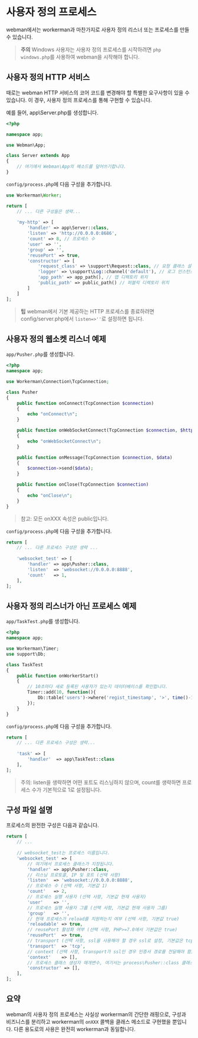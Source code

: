 # 사용자 정의 프로세스

webman에서는 workerman과 마찬가지로 사용자 정의 리스너 또는 프로세스를 만들 수 있습니다.

> **주의**
> Windows 사용자는 사용자 정의 프로세스를 시작하려면 `php windows.php`를 사용하여 webman을 시작해야 합니다.

## 사용자 정의 HTTP 서비스
때로는 webman HTTP 서비스의 코어 코드를 변경해야 할 특별한 요구사항이 있을 수 있습니다. 이 경우, 사용자 정의 프로세스를 통해 구현할 수 있습니다.

예를 들어, app\Server.php를 생성합니다.

```php
<?php

namespace app;

use Webman\App;

class Server extends App
{
    // 여기에서 Webman\App의 메소드를 덮어쓰기합니다.
}
```

`config/process.php`에 다음 구성을 추가합니다.

```php
use Workerman\Worker;

return [
    // ... 다른 구성들은 생략...
    
    'my-http' => [
        'handler' => app\Server::class,
        'listen' => 'http://0.0.0.0:8686',
        'count' => 8, // 프로세스 수
        'user' => '',
        'group' => '',
        'reusePort' => true,
        'constructor' => [
            'request_class' => \support\Request::class, // 요청 클래스 설정
            'logger' => \support\Log::channel('default'), // 로그 인스턴스
            'app_path' => app_path(), // 앱 디렉토리 위치
            'public_path' => public_path() // 퍼블릭 디렉토리 위치
        ]
    ]
];
```

> **팁**
> webman에서 기본 제공하는 HTTP 프로세스를 종료하려면 config/server.php에서 `listen=>''`로 설정하면 됩니다.

## 사용자 정의 웹소켓 리스너 예제

`app/Pusher.php`를 생성합니다.

```php
<?php
namespace app;

use Workerman\Connection\TcpConnection;

class Pusher
{
    public function onConnect(TcpConnection $connection)
    {
        echo "onConnect\n";
    }

    public function onWebSocketConnect(TcpConnection $connection, $http_buffer)
    {
        echo "onWebSocketConnect\n";
    }

    public function onMessage(TcpConnection $connection, $data)
    {
        $connection->send($data);
    }

    public function onClose(TcpConnection $connection)
    {
        echo "onClose\n";
    }
}
```

> 참고: 모든 onXXX 속성은 public입니다.

`config/process.php`에 다음 구성을 추가합니다.

```php
return [
    // ... 다른 프로세스 구성은 생략 ...
    
    'websocket_test' => [
        'handler' => app\Pusher::class,
        'listen'  => 'websocket://0.0.0.0:8888',
        'count'   => 1,
    ],
];
```

## 사용자 정의 리스너가 아닌 프로세스 예제

`app/TaskTest.php`를 생성합니다.

```php
<?php
namespace app;

use Workerman\Timer;
use support\Db;

class TaskTest
{
    public function onWorkerStart()
    {
        // 10초마다 새로 등록된 사용자가 있는지 데이터베이스를 확인합니다.
        Timer::add(10, function(){
            Db::table('users')->where('regist_timestamp', '>', time()-10)->get();
        });
    }
}
```

`config/process.php`에 다음 구성을 추가합니다.

```php
return [
    // ... 다른 프로세스 구성은 생략...
    
    'task' => [
        'handler'  => app\TaskTest::class
    ],
];
```

> 주의: listen을 생략하면 어떤 포트도 리스닝하지 않으며, count를 생략하면 프로세스 수가 기본적으로 1로 설정됩니다.

## 구성 파일 설명

프로세스의 완전한 구성은 다음과 같습니다.

```php
return [
    // ... 
    
    // websocket_test는 프로세스 이름입니다.
    'websocket_test' => [
        // 여기에서 프로세스 클래스가 지정됩니다.
        'handler' => app\Pusher::class,
        // 리스닝 프로토콜, IP 및 포트 (선택 사항)
        'listen'  => 'websocket://0.0.0.0:8888',
        // 프로세스 수 (선택 사항, 기본값 1)
        'count'   => 2,
        // 프로세스 실행 사용자 (선택 사항, 기본값 현재 사용자)
        'user'    => '',
        // 프로세스 실행 사용자 그룹 (선택 사항, 기본값 현재 사용자 그룹)
        'group'   => '',
        // 현재 프로세스가 reload를 지원하는지 여부 (선택 사항, 기본값 true)
        'reloadable' => true,
        // reusePort 활성화 여부 (선택 사항, PHP>=7.0에서 기본값은 true)
        'reusePort'  => true,
        // transport (선택 사항, ssl을 사용해야 할 경우 ssl로 설정, 기본값은 tcp)
        'transport'  => 'tcp',
        // context (선택 사항, transport가 ssl인 경우 인증서 경로를 전달해야 함)
        'context'    => [], 
        // 프로세스 클래스 생성자 매개변수, 여기서는 process\Pusher::class 클래스의 생성자 매개변수 (선택 사항)
        'constructor' => [],
    ],
];
```

## 요약
webman의 사용자 정의 프로세스는 사실상 workerman의 간단한 래핑으로, 구성과 비즈니스를 분리하고 workerman의 `onXXX` 콜백을 클래스 메소드로 구현했을 뿐입니다. 다른 용도로의 사용은 완전히 workerman과 동일합니다.
